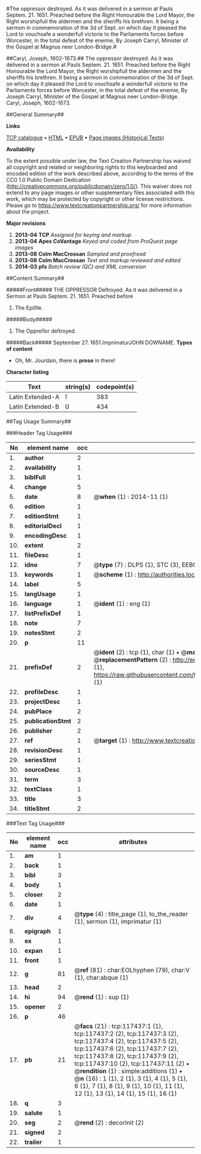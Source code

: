 #The oppressor destroyed. As it was delivered in a sermon at Pauls Septem. 21. 1651. Preached before the Right Honourable the Lord Mayor, the Right worshipfull the aldermen and the sheriffs his brethren. It being a sermon in commemoration of the 3d of Sept. on which day it pleased the Lord to vouchsafe a wonderfull victorie to the Parliaments forces before Worcester, in the total defeat of the enemie, By Joseph Carryl, Minister of the Gospel at Magnus neer London-Bridge.#

##Caryl, Joseph, 1602-1673.##
The oppressor destroyed. As it was delivered in a sermon at Pauls Septem. 21. 1651. Preached before the Right Honourable the Lord Mayor, the Right worshipfull the aldermen and the sheriffs his brethren. It being a sermon in commemoration of the 3d of Sept. on which day it pleased the Lord to vouchsafe a wonderfull victorie to the Parliaments forces before Worcester, in the total defeat of the enemie, By Joseph Carryl, Minister of the Gospel at Magnus neer London-Bridge.
Caryl, Joseph, 1602-1673.

##General Summary##

**Links**

[TCP catalogue](http://www.ota.ox.ac.uk/tcp/)  • 
[HTML](http://tei.it.ox.ac.uk/tcp/Texts-HTML/free/A81/A81215.html)  • 
[EPUB](http://tei.it.ox.ac.uk/tcp/Texts-EPUB/free/A81/A81215.epub) • 
[Page images (Historical Texts)](https://historicaltexts.jisc.ac.uk/eebo-99865200e)

**Availability**

To the extent possible under law, the Text Creation Partnership has waived all copyright and related or neighboring rights to this keyboarded and encoded edition of the work described above, according to the terms of the CC0 1.0 Public Domain Dedication (http://creativecommons.org/publicdomain/zero/1.0/). This waiver does not extend to any page images or other supplementary files associated with this work, which may be protected by copyright or other license restrictions. Please go to https://www.textcreationpartnership.org/ for more information about the project.

**Major revisions**

1. __2013-04__ __TCP__ *Assigned for keying and markup*
1. __2013-04__ __Apex CoVantage__ *Keyed and coded from ProQuest page images*
1. __2013-08__ __Colm MacCrossan__ *Sampled and proofread*
1. __2013-08__ __Colm MacCrossan__ *Text and markup reviewed and edited*
1. __2014-03__ __pfs__ *Batch review (QC) and XML conversion*

##Content Summary##

#####Front#####
THE OPPRESSOR Deſtroyed. As it was delivered in a Sermon at Pauls Septem. 21. 1651. Preached before 
1. The Epiſtle.

#####Body#####

1. The Oppreſſor deſtroyed.

#####Back#####
September 27. 1651.ImprimaturJOHN DOWNAME.
**Types of content**

  * Oh, Mr. Jourdain, there is **prose** in there!

**Character listing**


|Text|string(s)|codepoint(s)|
|---|---|---|
|Latin Extended-A|ſ|383|
|Latin Extended-B|Ʋ|434|

##Tag Usage Summary##

###Header Tag Usage###

|No|element name|occ|attributes|
|---|---|---|---|
|1.|__author__|2||
|2.|__availability__|1||
|3.|__biblFull__|1||
|4.|__change__|5||
|5.|__date__|8| @__when__ (1) : 2014-11 (1)|
|6.|__edition__|1||
|7.|__editionStmt__|1||
|8.|__editorialDecl__|1||
|9.|__encodingDesc__|1||
|10.|__extent__|2||
|11.|__fileDesc__|1||
|12.|__idno__|7| @__type__ (7) : DLPS (1), STC (3), EEBO-CITATION (1), PROQUEST (1), VID (1)|
|13.|__keywords__|1| @__scheme__ (1) : http://authorities.loc.gov/ (1)|
|14.|__label__|5||
|15.|__langUsage__|1||
|16.|__language__|1| @__ident__ (1) : eng (1)|
|17.|__listPrefixDef__|1||
|18.|__note__|7||
|19.|__notesStmt__|2||
|20.|__p__|11||
|21.|__prefixDef__|2| @__ident__ (2) : tcp (1), char (1)  •  @__matchPattern__ (2) : ([0-9\-]+):([0-9IVX]+) (1), (.+) (1)  •  @__replacementPattern__ (2) : http://eebo.chadwyck.com/downloadtiff?vid=$1&page=$2 (1), https://raw.githubusercontent.com/textcreationpartnership/Texts/master/tcpchars.xml#$1 (1)|
|22.|__profileDesc__|1||
|23.|__projectDesc__|1||
|24.|__pubPlace__|2||
|25.|__publicationStmt__|2||
|26.|__publisher__|2||
|27.|__ref__|1| @__target__ (1) : http://www.textcreationpartnership.org/docs/. (1)|
|28.|__revisionDesc__|1||
|29.|__seriesStmt__|1||
|30.|__sourceDesc__|1||
|31.|__term__|3||
|32.|__textClass__|1||
|33.|__title__|3||
|34.|__titleStmt__|2||


###Text Tag Usage###

|No|element name|occ|attributes|
|---|---|---|---|
|1.|__am__|1||
|2.|__back__|1||
|3.|__bibl__|3||
|4.|__body__|1||
|5.|__closer__|2||
|6.|__date__|1||
|7.|__div__|4| @__type__ (4) : title_page (1), to_the_reader (1), sermon (1), imprimatur (1)|
|8.|__epigraph__|1||
|9.|__ex__|1||
|10.|__expan__|1||
|11.|__front__|1||
|12.|__g__|81| @__ref__ (81) : char:EOLhyphen (79), char:V (1), char:abque (1)|
|13.|__head__|2||
|14.|__hi__|94| @__rend__ (1) : sup (1)|
|15.|__opener__|2||
|16.|__p__|46||
|17.|__pb__|21| @__facs__ (21) : tcp:117437:1 (1), tcp:117437:2 (2), tcp:117437:3 (2), tcp:117437:4 (2), tcp:117437:5 (2), tcp:117437:6 (2), tcp:117437:7 (2), tcp:117437:8 (2), tcp:117437:9 (2), tcp:117437:10 (2), tcp:117437:11 (2)  •  @__rendition__ (1) : simple:additions (1)  •  @__n__ (16) : 1 (1), 2 (1), 3 (1), 4 (1), 5 (1), 6 (1), 7 (1), 8 (1), 9 (1), 10 (1), 11 (1), 12 (1), 13 (1), 14 (1), 15 (1), 16 (1)|
|18.|__q__|3||
|19.|__salute__|1||
|20.|__seg__|2| @__rend__ (2) : decorInit (2)|
|21.|__signed__|2||
|22.|__trailer__|1||
